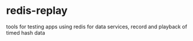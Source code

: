 redis-replay
============

tools for testing apps using redis for data services, record and playback of timed hash data
